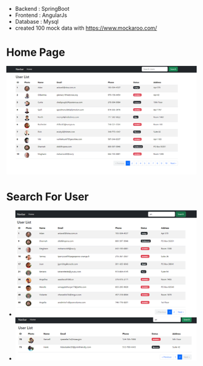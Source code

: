 * Backend : SpringBoot
* Frontend : AngularJs
* Database : Mysql
* created 100 mock data with https://www.mockaroo.com/  

# Home Page
![homepage.png](ss%2Fhomepage.png)

# Search For User
* ![searchUser.png](ss%2FsearchUser.png)
* ![searchUser2.png](ss%2FsearchUser2.png)
